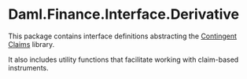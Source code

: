 # Daml.Finance.Interface.Derivative

This package contains interface definitions abstracting the [Contingent Claims](https://github.com/digital-asset/contingent-claims) library.

It also includes utility functions that facilitate working with claim-based instruments.
